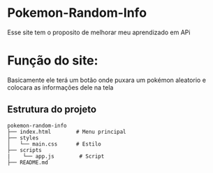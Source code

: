 # Pokemon-Random-Info
Esse site tem o proposito de melhorar meu aprendizado em APi

# Função do site:
Basicamente ele terá um botão onde puxara um pokémon aleatorio e colocara as informações dele na tela

## Estrutura do projeto
```
pokemon-random-info
├── index.html        # Menu principal
├── styles
│   └── main.css      # Estilo
├── scripts
|    └── app.js        # Script
├── README.md
```
